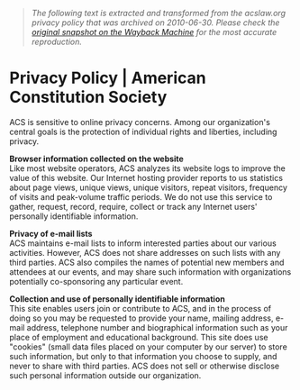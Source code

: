 > *The following text is extracted and transformed from the acslaw.org privacy policy that was archived on 2010-06-30. Please check the [original snapshot on the Wayback Machine](https://web.archive.org/web/20100630221628id_/http%3A//www.acslaw.org/about/privacy) for the most accurate reproduction.*

# Privacy Policy | American Constitution Society

ACS is sensitive to online privacy concerns. Among our organization's central goals is the protection of individual rights and liberties, including privacy.

**Browser information collected on the website**  
Like most website operators, ACS analyzes its website logs to improve the value of this website. Our Internet hosting provider reports to us statistics about page views, unique views, unique visitors, repeat visitors, frequency of visits and peak-volume traffic periods. We do not use this service to gather, request, record, require, collect or track any Internet users' personally identifiable information. 

**Privacy of e-mail lists**  
ACS maintains e-mail lists to inform interested parties about our various activities. However, ACS does not share addresses on such lists with any third parties. ACS also compiles the names of potential new members and attendees at our events, and may share such information with organizations potentially co-sponsoring any particular event.

**Collection and use of personally identifiable information**  
This site enables users join or contribute to ACS, and in the process of doing so you may be requested to provide your name, mailing address, e-mail address, telephone number and biographical information such as your place of employment and educational background. This site does use "cookies" (small data files placed on your computer by our server) to store such information, but only to that information you choose to supply, and never to share with third parties. ACS does not sell or otherwise disclose such personal information outside our organization. 
